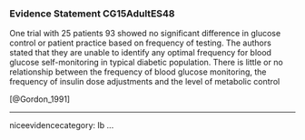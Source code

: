 ### Evidence Statement CG15AdultES48
One trial with 25 patients 93 showed no significant difference in glucose control or patient practice based on frequency of testing. The authors stated that they are unable to identify any optimal frequency for blood glucose self-monitoring in typical diabetic population. There is little or no relationship between the frequency of blood glucose monitoring, the frequency of insulin dose adjustments and the level of metabolic control

[@Gordon_1991]

---
niceevidencecategory: Ib
...


